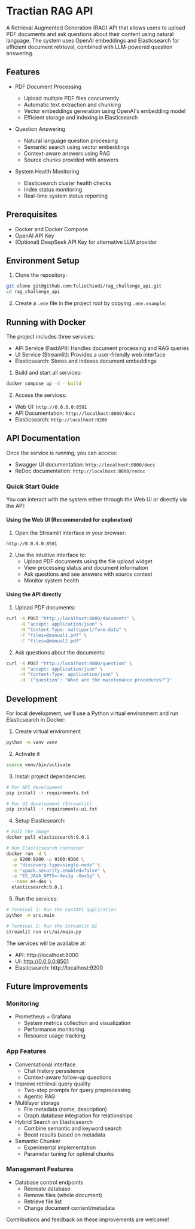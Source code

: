 # Tractian RAG API

A Retrieval Augmented Generation (RAG) API that allows users to upload PDF documents and ask questions about their content using natural language. The system uses OpenAI embeddings and Elasticsearch for efficient document retrieval, combined with LLM-powered question answering.

## Features

- PDF Document Processing
  - Upload multiple PDF files concurrently
  - Automatic text extraction and chunking
  - Vector embeddings generation using OpenAI's embedding model
  - Efficient storage and indexing in Elasticsearch

- Question Answering
  - Natural language question processing
  - Semantic search using vector embeddings
  - Context-aware answers using RAG
  - Source chunks provided with answers

- System Health Monitoring
  - Elasticsearch cluster health checks
  - Index status monitoring
  - Real-time system status reporting

## Prerequisites

- Docker and Docker Compose
- OpenAI API Key
- (Optional) DeepSeek API Key for alternative LLM provider

## Environment Setup

1. Clone the repository:
```bash
git clone git@github.com:TulioChiodi/rag_challenge_api.git
cd rag_challenge_api
```

2. Create a `.env` file in the project root by copying `.env.example`:


## Running with Docker

The project includes three services:
- API Service (FastAPI): Handles document processing and RAG queries
- UI Service (Streamlit): Provides a user-friendly web interface
- Elasticsearch: Stores and indexes document embeddings

1. Build and start all services:
```bash
docker compose up -d --build
```

2. Access the services:
- Web UI: `http://0.0.0.0:8501`
- API Documentation: `http://localhost:8000/docs`
- Elasticsearch: `http://localhost:9200`

## API Documentation

Once the service is running, you can access:
- Swagger UI documentation: `http://localhost:8000/docs`
- ReDoc documentation: `http://localhost:8000/redoc`

### Quick Start Guide

You can interact with the system either through the Web UI or directly via the API:

#### Using the Web UI (Recommended for exploration)

1. Open the Streamlit interface in your browser:
```
http://0.0.0.0:8501
```

2. Use the intuitive interface to:
   - Upload PDF documents using the file upload widget
   - View processing status and document information
   - Ask questions and see answers with source context
   - Monitor system health

#### Using the API directly

1. Upload PDF documents:
```bash
curl -X POST "http://localhost:8000/documents" \
     -H "accept: application/json" \
     -H "Content-Type: multipart/form-data" \
     -F "files=@manual1.pdf" \
     -F "files=@manual2.pdf"
```

2. Ask questions about the documents:
```bash
curl -X POST "http://localhost:8000/question" \
     -H "accept: application/json" \
     -H "Content-Type: application/json" \
     -d '{"question": "What are the maintenance procedures?"}'
```

## Development

For local development, we'll use a Python virtual environment and run Elasticsearch in Docker:

1. Create virtual environment
```bash
python -m venv venv
```

2. Activate it
```bash
source venv/bin/activate
```

3. Install project dependencies:
```bash
# For API development
pip install -r requirements.txt

# For UI development (Streamlit)
pip install -r requirements-ui.txt
```

4. Setup Elasticsearch:
```bash
# Pull the image
docker pull elasticsearch:9.0.1

# Run Elasticsearch container
docker run -d \
  -p 9200:9200 -p 9300:9300 \
  -e "discovery.type=single-node" \
  -e "xpack.security.enabled=false" \
  -e "ES_JAVA_OPTS=-Xms1g -Xmx1g" \
  --name es-dev \
  elasticsearch:9.0.1
```

5. Run the services:
```bash
# Terminal 1: Run the FastAPI application
python -m src.main

# Terminal 2: Run the Streamlit UI
streamlit run src/ui/main.py
```

The services will be available at:
- API: http://localhost:8000
- UI: http://0.0.0.0:8501
- Elasticsearch: http://localhost:9200

## Future Improvements

### Monitoring
- Prometheus + Grafana
  - System metrics collection and visualization
  - Performance monitoring
  - Resource usage tracking

### App Features
- Conversational interface
  - Chat history persistence
  - Context-aware follow-up questions
- Improve retrieval query quality
  - Two-step prompts for query preprocessing
  - Agentic RAG
- Multilayer storage
  - File metadata (name, description)
  - Graph database integration for relationships
- Hybrid Search on Elasticsearch
  - Combine semantic and keyword search
  - Boost results based on metadata
- Semantic Chunker
  - Experimental implementation
  - Parameter tuning for optimal chunks

### Management Features
- Database control endpoints
  - Recreate database
  - Remove files (whole document)
  - Retrieve file list
  - Change document content/metadata


Contributions and feedback on these improvements are welcome!
